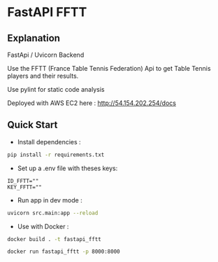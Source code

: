 # FastAPI FFTT

## Explanation

FastApi / Uvicorn Backend

Use the FFTT (France Table Tennis Federation) Api to get Table Tennis players and their results.

Use pylint for static code analysis

Deployed with AWS EC2 here : http://54.154.202.254/docs

## Quick Start

- Install dependencies :
```sh
pip install -r requirements.txt
```

- Set up a .env file with theses keys:
```
ID_FFTT=""
KEY_FFTT=""
```

- Run app in dev mode :
```sh
uvicorn src.main:app --reload
```

- Use with Docker :
```sh
docker build . -t fastapi_fftt 
```
```sh
docker run fastapi_fftt -p 8000:8000
```
